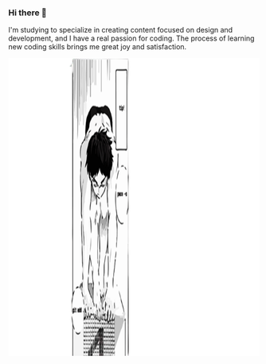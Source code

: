 ### Hi there 👋
<p style="background-image: url('[img_girl.jpg'](https://github.com/j7sus/j7sus/blob/main/grid%20img%20transparent.png?raw=true));">I'm studying to specialize in creating content focused on design and development, and I have a real passion for coding. The process of learning new coding skills brings me great joy and satisfaction.</p>
<img src="https://github.com/j7sus/j7sus/blob/main/head_img_nadador-removebg-preview.png?raw=true" height="600">

<!--
**j7sus/j7sus** is a ✨ _special_ ✨ repository because its `README.md` (this file) appears on your GitHub profile.

Here are some ideas to get you started:

- 🔭 I’m currently working on ...
- 🌱 I’m currently learning ...
- 👯 I’m looking to collaborate on ...
- 🤔 I’m looking for help with ...
- 💬 Ask me about ...
- 📫 How to reach me: ...
- 😄 Pronouns: ...
- ⚡ Fun fact: ...
-->

